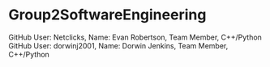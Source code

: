 # Group2SoftwareEngineering
GitHub User: Netclicks, Name: Evan Robertson, Team Member, C++/Python
GitHub User: dorwinj2001, Name: Dorwin Jenkins, Team Member, C++/Python
